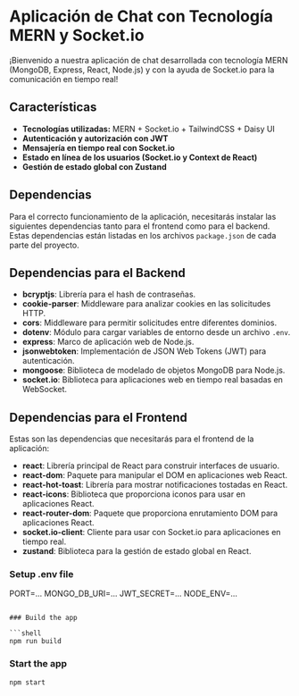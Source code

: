 
# Aplicación de Chat con Tecnología MERN y Socket.io

¡Bienvenido a nuestra aplicación de chat desarrollada con tecnología MERN (MongoDB, Express, React, Node.js) y con la ayuda de Socket.io para la comunicación en tiempo real!

## Características

-   **Tecnologías utilizadas:** MERN + Socket.io + TailwindCSS + Daisy UI
-   **Autenticación y autorización con JWT**
-   **Mensajería en tiempo real con Socket.io**
-   **Estado en línea de los usuarios (Socket.io y Context de React)**
-   **Gestión de estado global con Zustand**

## Dependencias

Para el correcto funcionamiento de la aplicación, necesitarás instalar las siguientes dependencias tanto para el frontend como para el backend. Estas dependencias están listadas en los archivos `package.json` de cada parte del proyecto.

## Dependencias para el Backend

-   **bcryptjs**: Librería para el hash de contraseñas.
-   **cookie-parser**: Middleware para analizar cookies en las solicitudes HTTP.
-   **cors**: Middleware para permitir solicitudes entre diferentes dominios.
-   **dotenv**: Módulo para cargar variables de entorno desde un archivo `.env`.
-   **express**: Marco de aplicación web de Node.js.
-   **jsonwebtoken**: Implementación de JSON Web Tokens (JWT) para autenticación.
-   **mongoose**: Biblioteca de modelado de objetos MongoDB para Node.js.
-   **socket.io**: Biblioteca para aplicaciones web en tiempo real basadas en WebSocket.

## Dependencias para el Frontend

Estas son las dependencias que necesitarás para el frontend de la aplicación:

-   **react**: Librería principal de React para construir interfaces de usuario.
-   **react-dom**: Paquete para manipular el DOM en aplicaciones web React.
-   **react-hot-toast**: Librería para mostrar notificaciones tostadas en React.
-   **react-icons**: Biblioteca que proporciona iconos para usar en aplicaciones React.
-   **react-router-dom**: Paquete que proporciona enrutamiento DOM para aplicaciones React.
-   **socket.io-client**: Cliente para usar con Socket.io para aplicaciones en tiempo real.
-   **zustand**: Biblioteca para la gestión de estado global en React.



### Setup .env file


PORT=...
MONGO_DB_URI=...
JWT_SECRET=...
NODE_ENV=...
```

### Build the app

```shell
npm run build
```

### Start the app

```shell
npm start
```
